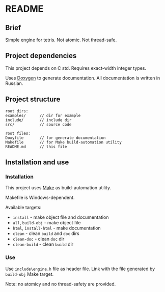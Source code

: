 # README

## Brief

Simple engine for tetris. Not atomic. Not thread-safe.

## Project dependencies

This project depends on C std. Requires exact-width integer types.

Uses [Doxygen](https://www.doxygen.nl/index.html) to generate documentation.
All documentation is written in Russian.

## Project structure

```text
root dirs:
examples/      // dir for example
include/       // include dir
src/           // source code

root files:
Doxyfile       // for generate documentation
Makefile       // for Make build-automation utility
README.md      // this file
```

## Installation and use

### Installation

This project uses [Make](https://www.gnu.org/software/make/) as
build-automation utility.

Makefile is Windows-dependent.

Available targets:

+ `install` - make object file and documentation
+ `all`, `build-obj` - make object file
+ `html`, `install-html` - make documentation
+ `clean` - clean `build` and `doc` dirs
+ `clean-doc` - clean `doc` dir
+ `clean-build` - clean `build` dir

### Use

Use `include\engine.h` file as header file. Link with the file generated by
`build-obj` Make target.

Note: no atomicy and no thread-safety are provided.
